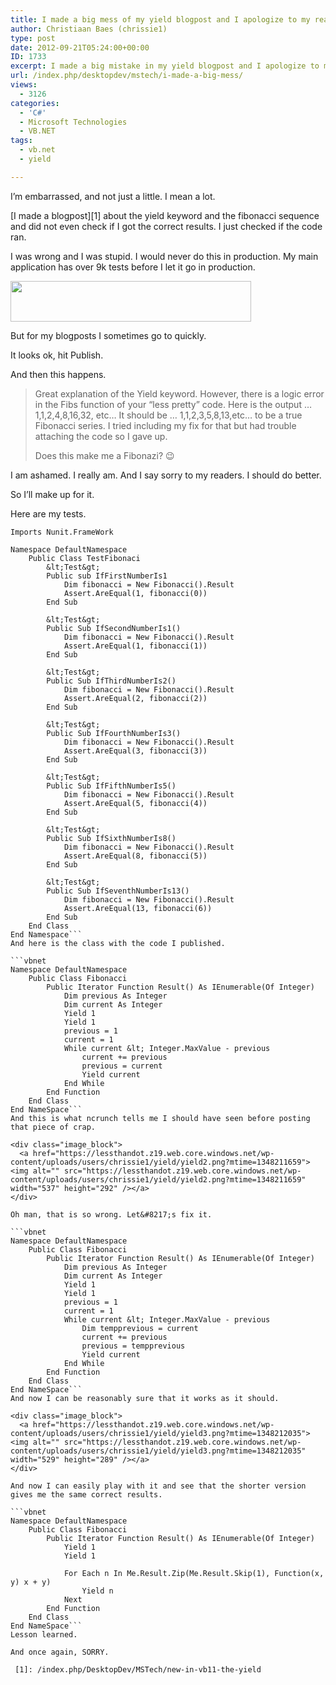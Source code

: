 ```yaml
---
title: I made a big mess of my yield blogpost and I apologize to my readers for that.
author: Christiaan Baes (chrissie1)
type: post
date: 2012-09-21T05:24:00+00:00
ID: 1733
excerpt: I made a big mistake in my yield blogpost and I apologize to my readers for it.
url: /index.php/desktopdev/mstech/i-made-a-big-mess/
views:
  - 3126
categories:
  - 'C#'
  - Microsoft Technologies
  - VB.NET
tags:
  - vb.net
  - yield

---
```

I&#8217;m embarrassed, and not just a little. I mean a lot. 

[I made a blogpost][1] about the yield keyword and the fibonacci sequence and did not even check if I got the correct results. I just checked if the code ran. 

I was wrong and I was stupid. I would never do this in production. My main application has over 9k tests before I let it go in production. 

<div class="image_block">
  <a href="https://lessthandot.z19.web.core.windows.net/wp-content/uploads/users/chrissie1/yield/yield1.png?mtime=1348211444"><img alt="" src="https://lessthandot.z19.web.core.windows.net/wp-content/uploads/users/chrissie1/yield/yield1.png?mtime=1348211444" width="385" height="65" /></a>
</div>

But for my blogposts I sometimes go to quickly. 

It looks ok, hit Publish.

And then this happens.

> Great explanation of the Yield keyword. However, there is a logic error in the Fibs function of your &#8220;less pretty&#8221; code. Here is the output &#8230;1,1,2,4,8,16,32, etc&#8230; It should be &#8230; 1,1,2,3,5,8,13,etc&#8230; to be a true Fibonacci series. I tried including my fix for that but had trouble attaching the code so I gave up. 
> 
> Does this make me a Fibonazi? 😉

<span class="MT_red">I am ashamed.</span> I really am. And I say sorry to my readers. I should do better.

So I&#8217;ll make up for it.

Here are my tests.

```vbnet
Imports Nunit.FrameWork

Namespace DefaultNamespace
    Public Class TestFibonaci
        &lt;Test&gt;
        Public sub IfFirstNumberIs1
            Dim fibonacci = New Fibonacci().Result
            Assert.AreEqual(1, fibonacci(0))
        End Sub

        &lt;Test&gt;
        Public Sub IfSecondNumberIs1()
            Dim fibonacci = New Fibonacci().Result
            Assert.AreEqual(1, fibonacci(1))
        End Sub

        &lt;Test&gt;
        Public Sub IfThirdNumberIs2()
            Dim fibonacci = New Fibonacci().Result
            Assert.AreEqual(2, fibonacci(2))
        End Sub

        &lt;Test&gt;
        Public Sub IfFourthNumberIs3()
            Dim fibonacci = New Fibonacci().Result
            Assert.AreEqual(3, fibonacci(3))
        End Sub

        &lt;Test&gt;
        Public Sub IfFifthNumberIs5()
            Dim fibonacci = New Fibonacci().Result
            Assert.AreEqual(5, fibonacci(4))
        End Sub

        &lt;Test&gt;
        Public Sub IfSixthNumberIs8()
            Dim fibonacci = New Fibonacci().Result
            Assert.AreEqual(8, fibonacci(5))
        End Sub

        &lt;Test&gt;
        Public Sub IfSeventhNumberIs13()
            Dim fibonacci = New Fibonacci().Result
            Assert.AreEqual(13, fibonacci(6))
        End Sub
    End Class
End Namespace```
And here is the class with the code I published.

```vbnet
Namespace DefaultNamespace
    Public Class Fibonacci
        Public Iterator Function Result() As IEnumerable(Of Integer)
            Dim previous As Integer
            Dim current As Integer
            Yield 1
            Yield 1
            previous = 1
            current = 1
            While current &lt; Integer.MaxValue - previous
                current += previous
                previous = current
                Yield current
            End While
        End Function
    End Class
End NameSpace```
And this is what ncrunch tells me I should have seen before posting that piece of crap.

<div class="image_block">
  <a href="https://lessthandot.z19.web.core.windows.net/wp-content/uploads/users/chrissie1/yield/yield2.png?mtime=1348211659"><img alt="" src="https://lessthandot.z19.web.core.windows.net/wp-content/uploads/users/chrissie1/yield/yield2.png?mtime=1348211659" width="537" height="292" /></a>
</div>

Oh man, that is so wrong. Let&#8217;s fix it.

```vbnet
Namespace DefaultNamespace
    Public Class Fibonacci
        Public Iterator Function Result() As IEnumerable(Of Integer)
            Dim previous As Integer
            Dim current As Integer
            Yield 1
            Yield 1
            previous = 1
            current = 1
            While current &lt; Integer.MaxValue - previous
                Dim tempprevious = current
                current += previous
                previous = tempprevious
                Yield current
            End While
        End Function
    End Class
End NameSpace```
And now I can be reasonably sure that it works as it should.

<div class="image_block">
  <a href="https://lessthandot.z19.web.core.windows.net/wp-content/uploads/users/chrissie1/yield/yield3.png?mtime=1348212035"><img alt="" src="https://lessthandot.z19.web.core.windows.net/wp-content/uploads/users/chrissie1/yield/yield3.png?mtime=1348212035" width="529" height="289" /></a>
</div>

And now I can easily play with it and see that the shorter version gives me the same correct results.

```vbnet
Namespace DefaultNamespace
    Public Class Fibonacci
        Public Iterator Function Result() As IEnumerable(Of Integer)
            Yield 1
            Yield 1

            For Each n In Me.Result.Zip(Me.Result.Skip(1), Function(x, y) x + y)
                Yield n
            Next
        End Function
    End Class
End NameSpace```
Lesson learned.

And once again, SORRY.

 [1]: /index.php/DesktopDev/MSTech/new-in-vb11-the-yield